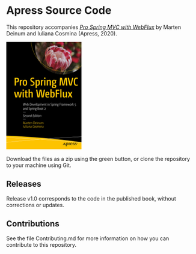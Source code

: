 # Apress Source Code

This repository accompanies [*Pro Spring MVC with WebFlux*](https://www.apress.com/9781484256657) by Marten Deinum and Iuliana Cosmina (Apress, 2020).

[comment]: #cover
![Cover image](9781484256657.jpg)

Download the files as a zip using the green button, or clone the repository to your machine using Git.

## Releases

Release v1.0 corresponds to the code in the published book, without corrections or updates.

## Contributions

See the file Contributing.md for more information on how you can contribute to this repository.